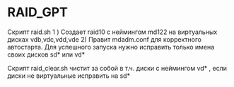 # RAID_GPT
Скрипт raid.sh 
1 ) Создает raid10 с неймингом md122 на виртуальных дисках vdb,vdc,vdd,vde
2) Правит mdadm.conf для корректного автостарта.
Для успешного запуска нужно исправить только имена своих дисков sd* или vd*

Скрипт raid_clear.sh чистит за собой в т.ч. диски с неймингом vd* , если диски не виртуальные исправить на sd*
